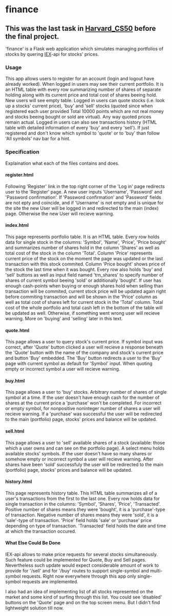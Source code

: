 # finance
## This was the last task in [Harvard_CS50](https://cs50.harvard.edu/x/2022/) before the final project.
'finance' is a Flask web application which simulates managing portfolios of stocks by quering [IEX](https://iextrading.com/developer/)-api for stocks' prices.
### Usage
This app allows users to register for an account (login and logout have already worked). When logged in users may see their current portfolio. It is an HTML table with every row summarizing number of shares of separate holding along with its current price and total cost of shares beeing hold. New users will see empty table. Logged in users can quote stocks (i.e. look up a stocks' current price), 'buy' and 'sell' stocks (quoted since when registered each user provided Total 10000 points which are not real money and stocks beeing bought or sold are virtual). Any way quoted prices remain actual. Logged in users can also see transactions history (HTML table with detailed information of every 'buy' and every 'sell'). If just registered and don't know which symbol to 'quote' or to 'buy' than follow 'All symbols' nav bar for a hint.
### Specification
Explaination what each of the files contains and does.
#### register.html
Following 'Register' link in the top right corner of the 'Log in' page redirects user to the 'Register' page. A new user inputs 'Username', 'Password' and 'Password confirmation'. If 'Password confirmation' and 'Password' fields are not epty and coincide, and if 'Username' is not empty and is unique for the site the new User will be logged in and redirected to the main (index) page. Otherwise the new User will recieve warning.
#### index.html
This page represents portfolio table. It is an HTML table. Every row holds data for single stock in the columns: 'Symbol', 'Name', 'Price', 'Price bought' and summarizes number of shares hold in the column 'Shares' as well as total cost of the stock in the column 'Total'. Column 'Price' represents current price of the stock on the moment the page was updated or the last transaction with this stock commited. Column 'Price bought' shows price of the stock the last time when it was bought. Every row also holds 'buy' and 'sell' buttons as well as input field named 'trn_shares' to specify number of shares of current symbol beeing 'sold' or additionally 'bought'. If user has enough cash-points when buying or enough shares hold when selling than transaction will be commited, current stock price will be updated again right before commiting transaction and will be shown in the 'Price' column as well as total cost of shares left for current stock in the 'Total' column. Total cost of the whole portfolio and total cash left in the bottom of the table will be updated as well. Otherwise, if something went wrong user will recieve warning. More on 'buying' and 'selling' later in this text.
#### quote.html
This page allows a user to query stock's current price. If symbol input was correct, after 'Quote' button clicked a user will recieve a response beneath the 'Quote' button with the name of the company and stock's current price and button 'Buy' embedded. The 'Buy' button redirects a user to the 'Buy' page with current symbol as default for 'Symbol' input. When quoting empty or incorrect symbol a user will recieve warning.
#### buy.html
This page allows a user to 'buy' stocks. Arbitrary number of shares of single symbol at a time. If the user doesn't have enough cash for the number of shares at the current price a 'purchase' won't be completed. For incorrect or empty symbol, for nonpositive noninteger number of shares a user will recieve warning. If a 'purchase' was successful the user will be redirected to the main (portfolio) page, stocks' prices and balance will be updated.
#### sell.html
This page allows a user to 'sell' available shares of a stock (available: those which a user owns and can see on the portfolio page). A select menu holds available stocks' symbols. If the user doesn't have so many shares or somehow empty or incorrect symbol a user will recieve warning. After shares have been 'sold' successfuly the user will be redirected to the main (portfolio) page, stocks' prices and balance will be updated.
#### history.html
This page represents history table. This HTML table summarizes all of a user's transactions from the first to the last one. Every row holds data for single transaction in the columns: 'Symbol', 'Shares', 'Price', 'Transacted'. Positive number of shares means they were 'bought', it is a 'purchase'-type of transaction. Negative number of shares means they were 'sold', it is a 'sale'-type of transaction. 'Price' field holds 'sale' or 'purchase' price depending on type of transaction. 'Transacted' field holds the date and time at which the transaction occured.
#### What Else Could Be Done
IEX-api allows to make price requests for several stocks simultaneously. Such feature could be implemented for Quote, Buy and Sell pages. Nevertheless such update would expect considerable amount of work to provide for '/sell' and for '/buy' routes to support single-symbol and multi-symbol requests. Right now everywhere through this app only single-symbol requests are implemented.

I also had an idea of implementing list of all stocks represented on the market and some kind of surfing through this list. You could see 'disabled' buttons on the 'Quote' page and on the top screen menu. But I didn't find lightweight solution till now.